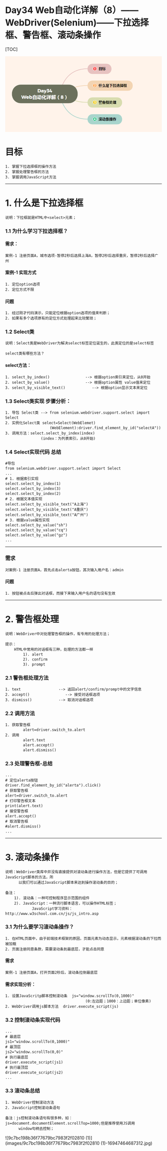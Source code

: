 # Day34 Web自动化详解（8）——WebDriver(Selenium)——**下拉选择框、警告框、滚动条操作**



[TOC]

![image-20230915105614348](images/image-20230915105614348.png)



# 目标

```
1. 掌握下拉选择框的操作方法
2. 掌握处理警告框的方法
3. 掌握调用JavaScript方法
```

------

# 1. 什么是下拉选择框

```
说明：下拉框就是HTML中<select>元素；
```

### 1.1 为什么学习下拉选择框？

#### 需求：

```
案例-1 注册页面A，城市选项-暂停2秒后选择上海A，暂停2秒后选择重庆，暂停2秒后选择广州
```

#### 案例-1 实现方式

```
1. 定位option选项
2. 定位方式不限
```

#### 问题

```
1. 经过刚才代码演示，只能定位根据option选项的值来判断；
2. 如果有多个选项原有的定位方式处理起来比较繁琐；
```

### 1.2 Select类

```
说明：Select类是WebDriver为解决select标签定位诞生的，此类定位的是select标签

select类有哪些方法？
```

#### select方法：

```
1. select_by_index()                --> 根据option索引来定位，从0开始
2. select_by_value()                --> 根据option属性 value值来定位
3. select_by_visible_text()            --> 根据option显示文本来定位
```

### 1.3 Select类实现 步骤分析：

```
1. 导包 Select类 --> from selenium.webdriver.support.select import Select
2. 实例化Select类 select=Select(WebElemet)
                    (WebElement):driver.find_element_by_id("selectA"))
3. 调用方法：select.select_by_index(index)
                (index：为列表索引，从0开始)
```

### 1.4 Select实现代码 总结

```
#导包
from selenium.webdriver.support.select import Select
...
# 1. 根据索引实现
select.select_by_index(1)
select.select_by_index(3)
select.select_by_index(2)
# 2. 根据文本值实现
select.select_by_visible_text("A上海")
select.select_by_visible_text("A重庆")
select.select_by_visible_text("A广州")
# 3. 根据value属性实现
select.select_by_value("sh")
select.select_by_value("cq")
select.select_by_value("gz")
...
```

------

### 需求

```
对案例-1 注册页面A，首先点击alerta按钮，其次输入用户名：admin
```

#### 问题

```
1. 按钮被点击后弹出对话框，而接下来输入用户名的语句没有生效
```

------

# 2. 警告框处理

```
说明：WebDriver中对处理警告框的操作，有专用的处理方法；

提示：
    HTML中常用的对话框有三种，处理的方法都一样
        1). alert
        2). confirm
        3). prompt
```

### 2.1 警告框处理方法

```
1. text                 --> 返回alert/confirm/prompt中的文字信息
2. accept()                --> 接受对话框选项
3. dismiss()            --> 取消对话框选项
```

### 2.2 调用方法

```
1. 获取警告框 
        alert=driver.switch_to.alert
2. 调用
        alert.text
        alert.accept()
        alert.dismiss()
```

### 2.3 处理警告框-总结

```
...
# 定位alerta按钮
driver.find_element_by_id("alerta").click()
# 获取警告框
alert=driver.switch_to.alert
# 打印警告框文本
print(alert.text)
# 接受警告框
alert.accept()
# 取消警告框
#alert.dismiss()
...
```

------

# 3. 滚动条操作

```
说明：WebDriver类库中并没有直接提供对滚动条进行操作方法，但是它提供了可调用JavaScript脚本的方法，所
      以我们可以通过JavaScript脚本来达到操作滚动条的目的；

备注：
    1). 滚动条：一种可控制程序显示范围的组件
    2). JavaScript：一种流行脚本语言，可以操作HTML标签；
            JavaScript学习资料：http://www.w3school.com.cn/js/js_intro.asp
```

### 3.1 为什么要学习滚动条操作？

```
1. 在HTML页面中，由于前端技术框架的原因，页面元素为动态显示，元素根据滚动条的下拉而被加载
2. 页面注册同意条款，需要滚动条到最底层，才能点击同意
```

#### 需求

```
案例-1 注册页面A，打开页面2秒后，滚动条拉倒最底层
```

#### 需求实现分析：

```
1. 设置JavaScritp脚本控制滚动条  js="window.scrollTo(0,1000)"
                                    (0:左边距；1000：上边距；单位像素)
2. WebDriver调用js脚本方法  driver.execute_script(js)
```

### 3.2 控制滚动条实现代码

```
...
# 最底层
js1="window.scrollTo(0,1000)"
# 最顶层
js2="window.scrollTo(0,0)"
# 执行最底层
driver.execute_script(js1)
# 执行最顶层
driver.execute_script(js2)
...
```

### 3.3 滚动条总结

```
1. WebDriver控制滚动方法
2. JavaScript控制滚动条语句

备注：js控制滚动条语句有很多种，如：js=document.documentElement.scrollTop=1000;但是推荐使用JS调用
      window句柄去控制；
```





![9c7bc198b36f77679bc7983f2f02810 (1)](images/9c7bc198b36f77679bc7983f2f02810 (1)-16947464687312.jpg)